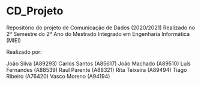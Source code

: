 # CD_Projeto
Repositório do projeto de Comunicação de Dados (2020/2021) 
Realizado no 2º Semestre do 2º Ano do Mestrado Integrado em Engenharia Informática (MIEI)

Realizado por: 

João Silva (A89293)
Carlos Santos (A85617)
João Machado (A89510)
Luís Fernandes (A88539)
Raul Parente (A88321)
Rita Teixeira (A89494)
Tiago Ribeiro (A76420)
Vasco Moreno (A94194)
